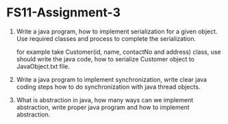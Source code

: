 # FS11-Assignment-3


1. Write a java program, how to implement serialization for a given object. Use required classes and process to complete the serialization.
 
   for example take Customer(id, name, contactNo and address) class, use should write the java code, how to serialize Customer object to JavaObject.txt file.
 
2. Write a java program to implement synchronization, write clear java coding steps how to do synchronization with java thread objects.
 
 
3. What is abstraction in java, how many ways can we implement abstraction, write proper java program and how to implement abstraction.
